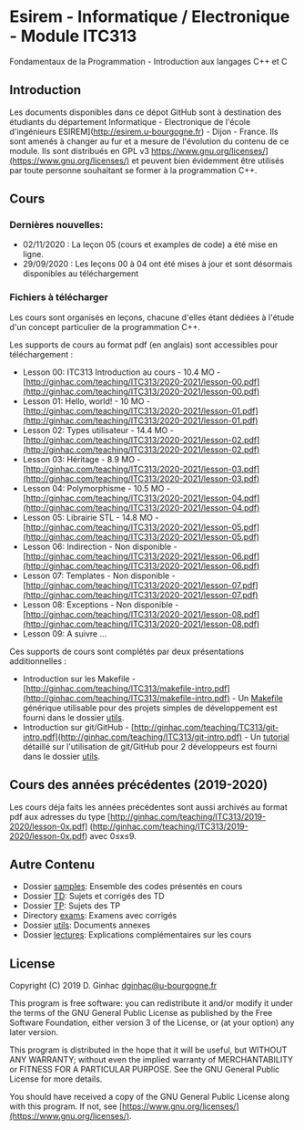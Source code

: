 # Esirem - Informatique / Electronique - Module ITC313
Fondamentaux de la Programmation - Introduction aux langages C++ et C

## Introduction

Les documents disponibles dans ce dépot GitHub sont à destination des étudiants du département Informatique - Electronique de l'école d'ingénieurs ESIREM](http://esirem.u-bourgogne.fr) - Dijon - France.
Ils sont amenés à changer au fur et a mesure de l'évolution du contenu de ce module. 
Ils sont distribués en GPL v3 https://www.gnu.org/licenses/](https://www.gnu.org/licenses/) et peuvent bien évidemment être utilisés par toute personne souhaitant se former à la programmation C++. 

## Cours

### Dernières nouvelles:

* 02/11/2020 : La leçon 05 (cours et examples de code) a été mise en ligne.
* 29/09/2020 : Les leçons 00 à 04 ont été mises à jour et sont désormais disponibles au téléchargement

### Fichiers à télécharger
Les cours sont organisés en leçons, chacune d'elles étant dédiées à l'étude d'un concept particulier de la programmation C++.

Les supports de cours au format pdf (en anglais) sont accessibles pour téléchargement :

* Lesson 00: ITC313 Introduction au cours - 10.4 MO - [http://ginhac.com/teaching/ITC313/2020-2021/lesson-00.pdf](http://ginhac.com/teaching/ITC313/2020-2021/lesson-00.pdf)
* Lesson 01: Hello, world! - 10 MO - [http://ginhac.com/teaching/ITC313/2020-2021/lesson-01.pdf](http://ginhac.com/teaching/ITC313/2020-2021/lesson-01.pdf)
* Lesson 02: Types utilisateur - 14.4 MO -[http://ginhac.com/teaching/ITC313/2020-2021/lesson-02.pdf](http://ginhac.com/teaching/ITC313/2020-2021/lesson-02.pdf)
* Lesson 03: Héritage - 8.9 MO - [http://ginhac.com/teaching/ITC313/2020-2021/lesson-03.pdf](http://ginhac.com/teaching/ITC313/2020-2021/lesson-03.pdf)
* Lesson 04: Polymorphisme - 10.5 MO - [http://ginhac.com/teaching/ITC313/2020-2021/lesson-04.pdf](http://ginhac.com/teaching/ITC313/2020-2021/lesson-04.pdf)
* Lesson 05: Librairie STL - 14.8 MO - [http://ginhac.com/teaching/ITC313/2020-2021/lesson-05.pdf](http://ginhac.com/teaching/ITC313/2020-2021/lesson-05.pdf)
* Lesson 06: Indirection - Non disponible - [http://ginhac.com/teaching/ITC313/2020-2021/lesson-06.pdf](http://ginhac.com/teaching/ITC313/2020-2021/lesson-06.pdf)
* Lesson 07: Templates - Non disponible - [http://ginhac.com/teaching/ITC313/2020-2021/lesson-07.pdf](http://ginhac.com/teaching/ITC313/2020-2021/lesson-07.pdf)
* Lesson 08: Exceptions - Non disponible - [http://ginhac.com/teaching/ITC313/2020-2021/lesson-08.pdf](http://ginhac.com/teaching/ITC313/2020-2021/lesson-08.pdf)
* Lesson 09: A suivre ...

Ces supports de cours sont complétés par deux présentations additionnelles : 

* Introduction sur les Makefile - 
[http://ginhac.com/teaching/ITC313/makefile-intro.pdf](http://ginhac.com/teaching/ITC313/makefile-intro.pdf) - Un [Makefile](utils/Makefile) générique utilisable pour des projets simples de développement est fourni dans le dossier [utils](utils).
* Introduction sur git/GitHub - [http://ginhac.com/teaching/TC313/git-intro.pdf](http://ginhac.com/teaching/ITC313/git-intro.pdf) - Un [tutorial](utils/github.md) détaillé sur l'utilisation de git/GitHub pour 2 développeurs est fourni dans le dossier [utils](utils).

## Cours des années précédentes (2019-2020)
Les cours déja faits les années précédentes sont aussi archivés au format pdf aux adresses du type [http://ginhac.com/teaching/ITC313/2019-2020/lesson-0x.pdf] (http://ginhac.com/teaching/ITC313/2019-2020/lesson-0x.pdf) avec 0&leq;x&leq;9.

## Autre Contenu
* Dossier [samples](samples): Ensemble des codes présentés en cours
* Dossier [TD](TD): Sujets et corrigés des TD
* Dossier [TP](TP): Sujets des TP
* Directory [exams](exams): Examens avec corrigés
* Dossier [utils](utils): Documents annexes
* Dossier [lectures](lectures): Explications complémentaires sur les cours

## License

Copyright (C) 2019  D. Ginhac [dginhac@u-bourgogne.fr](mailto:dginhac@u-bourgogne.fr)

This program is free software: you can redistribute it and/or modify
it under the terms of the GNU General Public License as published by
the Free Software Foundation, either version 3 of the License, or
(at your option) any later version.

This program is distributed in the hope that it will be useful,
but WITHOUT ANY WARRANTY; without even the implied warranty of
MERCHANTABILITY or FITNESS FOR A PARTICULAR PURPOSE.  See the
GNU General Public License for more details.

You should have received a copy of the GNU General Public License
along with this program.  If not, see [https://www.gnu.org/licenses/](https://www.gnu.org/licenses/).


